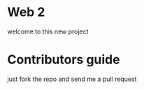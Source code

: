 Web 2
=========

welcome to this new project

Contributors guide
=======================

just fork the repo and send me a pull request
